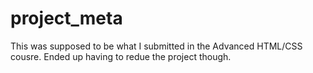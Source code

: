 # project_meta

This was supposed to be what I submitted in the Advanced HTML/CSS cousre. Ended up having to redue the project though. 

